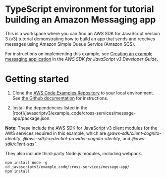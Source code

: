 # TypeScript environment for tutorial building an Amazon Messaging app
This is a workspace where you can find an AWS SDK for JavaScript version 3 (v3) tutorial demonstrating how to build an app 
that sends and receives messages using Amazon Simple Queue Service (Amazon SQS).

For instructions on implementing this example, see [Creating an example messaging application](https://docs.aws.amazon.com/sdk-for-javascript/v3/developer-guide/messaging-app.html) in the *AWS SDK for JavaScript v3 Developer Guide*.

# Getting started

1. Clone the [AWS Code Examples Repository](https://github.com/awsdocs/aws-doc-sdk-examples) to your local environment. 
See [the Github documentation](https://docs.github.com/en/github/creating-cloning-and-archiving-repositories/cloning-a-repository) for 
instructions.

1. Install the dependencies listed in the [root]/javascriptv3/example_code/cross-services/message-app/package.json.

**Note**: These include the AWS SDK for JavaScript v3 client modules for the AWS services required in this example, 
which are *@aws-sdk/client-cognito-identity*,  *@aws-sdk/credential-provider-cognito-identity*, and *@aws-sdk/client-sqs"*.

They also include third-party Node.js modules, including webpack.
```
npm install node -g 
cd javascriptv3/example_code/cross-services/message-app/
npm install
